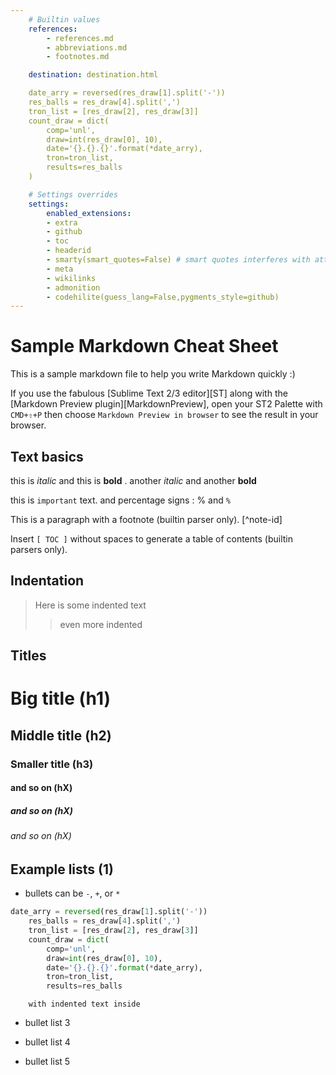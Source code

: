 ```yaml
---
    # Builtin values
    references:
        - references.md
        - abbreviations.md
        - footnotes.md

    destination: destination.html

    date_arry = reversed(res_draw[1].split('-'))
    res_balls = res_draw[4].split(',')
    tron_list = [res_draw[2], res_draw[3]]
    count_draw = dict(
        comp='unl',
        draw=int(res_draw[0], 10),
        date='{}.{}.{}'.format(*date_arry),
        tron=tron_list,
        results=res_balls
    )

    # Settings overrides
    settings:
        enabled_extensions:
        - extra
        - github
        - toc
        - headerid
        - smarty(smart_quotes=False) # smart quotes interferes with attr_list
        - meta
        - wikilinks
        - admonition
        - codehilite(guess_lang=False,pygments_style=github)
---
```

Sample Markdown Cheat Sheet
=========================== 

This is a sample markdown file to help you write Markdown quickly :)

If you use the fabulous [Sublime Text 2/3 editor][ST] along with the [Markdown Preview plugin][MarkdownPreview], open your ST2 Palette with `CMD+⇧+P` then choose `Markdown Preview in browser` to see the result in your browser.

## Text basics
this is *italic* and this is **bold** .  another _italic_ and another __bold__

this is `important` text. and percentage signs : % and `%`

This is a paragraph with a footnote (builtin parser only). [^note-id]

Insert `[ TOC ]` without spaces to generate a table of contents (builtin parsers only).

## Indentation
> Here is some indented text
>> even more indented

## Titles
# Big title (h1)
## Middle title (h2)
### Smaller title (h3)
#### and so on (hX)
##### and so on (hX)
###### and so on (hX)

## Example lists (1)

 - bullets can be `-`, `+`, or `*`

```python
date_arry = reversed(res_draw[1].split('-'))
    res_balls = res_draw[4].split(',')
    tron_list = [res_draw[2], res_draw[3]]
    count_draw = dict(
        comp='unl',
        draw=int(res_draw[0], 10),
        date='{}.{}.{}'.format(*date_arry),
        tron=tron_list,
        results=res_balls
```

        with indented text inside

 - bullet list 3
 + bullet list 4
 * bullet list 5